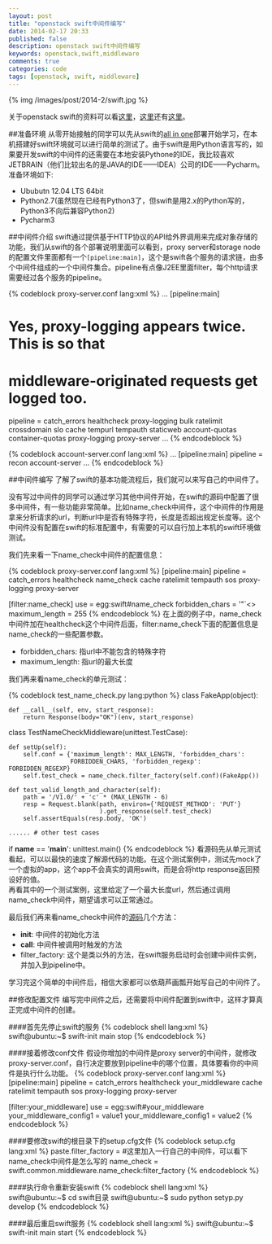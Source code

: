 ```yaml
---
layout: post
title: "openstack swift中间件编写"
date: 2014-02-17 20:33
published: false
description: openstack swift中间件编写
keywords: openstack,swift,middleware
comments: true
categories: code
tags: [openstack, swift, middleware]
---
```


{% img /images/post/2014-2/swift.jpg %}

关于openstack swift的资料可以看[这里][url1]，[这里][url2]还有[这里][url3]。  
<!--more-->  

##准备环境
从零开始接触的同学可以先从swift的[all in one][url4]部署开始学习，在本机搭建好swift环境就可以进行简单的测试了。由于swift是用Python语言写的，如果要开发swift的中间件的还需要在本地安装Pythone的IDE，我比较喜欢JETBRAIN（他们比较出名的是JAVA的IDE——IDEA）公司的IDE——Pycharm。准备环境如下:  

* Ububutn 12.04 LTS 64bit
* Python2.7(虽然现在已经有Python3了，但swift是用2.x的Python写的，Python3不向后兼容Python2) 
* Pycharm3
  
##中间件介绍
swift通过提供基于HTTP协议的API给外界调用来完成对象存储的功能，我们从swift的各个部署说明里面可以看到，proxy server和storage node的配置文件里面都有一个`[pipeline:main]`，这个是swift各个服务的请求链，由多个中间件组成的一个中间件集合。pipeline有点像J2EE里面filter，每个http请求需要经过各个服务的pipeline。
  
{% codeblock proxy-server.conf lang:xml %}
...
[pipeline:main]
# Yes, proxy-logging appears twice. This is so that
# middleware-originated requests get logged too.
pipeline = catch_errors healthcheck proxy-logging bulk ratelimit crossdomain slo cache tempurl tempauth staticweb account-quotas container-quotas proxy-logging proxy-server
...
{% endcodeblock %} 
  
{% codeblock account-server.conf lang:xml %}
...
[pipeline:main]
pipeline = recon account-server
...
{% endcodeblock %} 
  
##中间件编写
了解了swift的基本功能流程后，我们就可以来写自己的中间件了。  
  
没有写过中间件的同学可以通过学习其他中间件开始，在swift的源码中配置了很多中间件，有一些功能非常简单。比如name_check中间件，这个中间件的作用是拿来分析请求的url，判断url中是否有特殊字符，长度是否超出规定长度等。这个中间件没有配置在swift的标准配置中，有需要的可以自行加上本机的swift环境做测试。  
  
我们先来看一下name_check中间件的配置信息：
  
{% codeblock proxy-server.conf lang:xml %}
[pipeline:main]
pipeline = catch_errors healthcheck name_check cache ratelimit tempauth sos
           proxy-logging proxy-server

[filter:name_check]
use = egg:swift#name_check
forbidden_chars = '"`<>
maximum_length = 255
{% endcodeblock %} 
在上面的例子中，name_check中间件加在healthcheck这个中间件后面，filter:name_check下面的配置信息是name_check的一些配置参数。

* forbidden_chars: 指url中不能包含的特殊字符
* maximum_length: 指url的最大长度
  
我们再来看name_check的单元测试：
  
{% codeblock test_name_check.py lang:python %}
class FakeApp(object):

    def __call__(self, env, start_response):
        return Response(body="OK")(env, start_response)


class TestNameCheckMiddleware(unittest.TestCase):

    def setUp(self):
        self.conf = {'maximum_length': MAX_LENGTH, 'forbidden_chars':
                     FORBIDDEN_CHARS, 'forbidden_regexp': FORBIDDEN_REGEXP}
        self.test_check = name_check.filter_factory(self.conf)(FakeApp())

    def test_valid_length_and_character(self):
        path = '/V1.0/' + 'c' * (MAX_LENGTH - 6)
        resp = Request.blank(path, environ={'REQUEST_METHOD': 'PUT'}
                             ).get_response(self.test_check)
        self.assertEquals(resp.body, 'OK')

    ...... # other test cases    
if __name__ == '__main__':
    unittest.main()
{% endcodeblock %} 
看源码先从单元测试看起，可以以最快的速度了解源代码的功能。在这个测试案例中，测试先mock了一个虚拟的app，这个app不会真实的调用swift，而是会将http response返回预设好的值。  
再看其中的一个测试案例，这里给定了一个最大长度url，然后通过调用name_check中间件，期望请求可以正常通过。

最后我们再来看name_check中间件的[源码][url5]几个方法：
* __init__: 中间件的初始化方法
* __call__: 中间件被调用时触发的方法
* filter_factory: 这个是类以外的方法，在swift服务启动时会创建中间件实例，并加入到pipeline中。
  
学习完这个简单的中间件后，相信大家都可以依葫芦画瓢开始写自己的中间件了。  
  
##修改配置文件
编写完中间件之后，还需要将中间件配置到swift中，这样才算真正完成中间件的创建。  
  
####首先先停止swift的服务
{% codeblock shell lang:xml %}
swift@ubuntu:~$ swift-init main stop
{% endcodeblock %} 
  
####接着修改conf文件
假设你增加的中间件是proxy server的中间件，就修改proxy-server.conf，自行决定要放到pipeline中的哪个位置，具体要看你的中间件是执行什么功能。
{% codeblock proxy-server.conf lang:xml %}
[pipeline:main]
pipeline = catch_errors healthcheck your_middleware cache ratelimit tempauth sos
           proxy-logging proxy-server

[filter:your_middleware]
use = egg:swift#your_middleware
your_middleware_config1 = value1
your_middleware_config1 = value2
{% endcodeblock %} 

####要修改swift的根目录下的setup.cfg文件
{% codeblock setup.cfg lang:xml %}
paste.filter_factory =
	#这里加入一行自己的中间件，可以看下name_check中间件是怎么写的
	name_check = swift.common.middleware.name_check:filter_factory
{% endcodeblock %} 

####执行命令重新安装swift
{% codeblock shell lang:xml %}
swift@ubuntu:~$ cd swift目录
swift@ubuntu:~$ sudo python setyp.py develop
{% endcodeblock %} 

####最后重启swift服务
{% codeblock shell lang:xml %}
swift@ubuntu:~$ swift-init main start
{% endcodeblock %} 


[url1]: http://zh.wikipedia.org/wiki/OpenStack
[url2]: http://www.programmer.com.cn/12403/
[url3]: http://www.ibm.com/developerworks/cn/cloud/library/1310_zhanghua_openstackswift/
[url4]: http://docs.openstack.org/developer/swift/development_saio.html
[url5]: https://github.com/openstack/swift/blob/master/swift/common/middleware/name_check.py